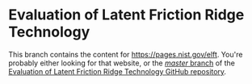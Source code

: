 Evaluation of Latent Friction Ridge Technology
==============================================

This branch contains the content for https://pages.nist.gov/elft. You're
probably either looking for that website, or the
[_master_ branch](https://github.com/usnistgov/elft/tree/master) of the
[Evaluation of Latent Friction Ridge Technology GitHub repository](1).

[1]: https://github.com/usnistgov/elft
